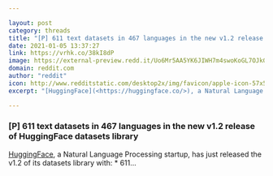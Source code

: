 ```yaml
---

layout: post
category: threads
title: "[P] 611 text datasets in 467 languages in the new v1.2 release of HuggingFace datasets library"
date: 2021-01-05 13:37:27
link: https://vrhk.co/38kI8dP
image: https://external-preview.redd.it/Uo6Mr5AA5YK6JIWH7m4swoKoGL7OJkGCJTJD87VV2sg.jpg?width=1200&height=628.272251309&auto=webp&crop=1200:628.272251309,smart&s=13c6070ea046e4cb7a12b09d90cc0f00f5ea58f1
domain: reddit.com
author: "reddit"
icon: http://www.redditstatic.com/desktop2x/img/favicon/apple-icon-57x57.png
excerpt: "[HuggingFace](<https://huggingface.co/>), a Natural Language Processing startup, has just released the v1.2 of its datasets library with: * 611..."

---
```


### [P] 611 text datasets in 467 languages in the new v1.2 release of HuggingFace datasets library

[HuggingFace](<https://huggingface.co/>), a Natural Language Processing startup, has just released the v1.2 of its datasets library with: * 611...